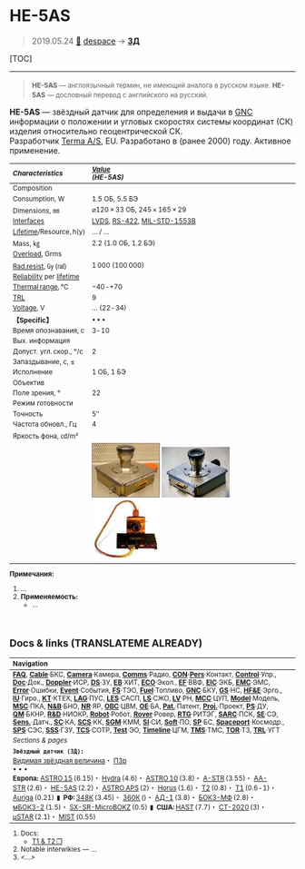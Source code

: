 # HE-5AS
> 2019.05.24 [🚀](../index/index.md) [despace](index.md) → **[ЗД](sensor.md)**

[TOC]

---

> <small>**HE-5AS** — англоязычный термин, не имеющий аналога в русском языке. **HE-5AS** — дословный перевод с английского на русский.</small>

**HE-5AS** — звёздный датчик для определения и выдачи в [GNC](gnc.md) информации о положении и угловых скоростях системы координат (СК) изделия относительно геоцентрической СК.  
Разработчик [Terma A/S](zz_terma.md), EU. Разработано в (ранее 2000) году. Активное применение.

<small>

|*Characteristics*|*[Value](si.md)<br> (HE-5AS)*|
|:--|:--|
|Composition| |
|Consumption, W|1.5 ОБ, 5.5 БЭ|
|Dimensions, ㎜|⌀120 × 33 ОБ, 245 × 165 × 29|
|[Interfaces](interface.md)|[LVDS](lvds.md), [RS-422](rs_xxx.md), [MIL-STD-1553B](mil_std_1553.md)|
|[Lifetime](lifetime.md)/Resource, h(y)|… / …|
|Mass, ㎏|2.2 (1.0 ОБ, 1.2 БЭ)|
|[Overload](vibration.md), Grms| |
|[Rad.resist](ion_rad.md), ㏉ (㎭)|1 000 (100 000)|
|[Reliability](qm.md) per [lifetime](lifetime.md)| |
|[Thermal range](tcs.md), ℃|−40 ‑ +70|
|[TRL](trl.md)|9|
|[Voltage](voltage.md), V|… (22 ‑ 34)|
|**【Specific】**|• • •|
|Время опознавания, с|3 ‑ 10|
|Вых. информация| |
|Допуст. угл. скор., °/с|2|
|Запаздывание, с, ≤| |
|Исполнение|1 ОБ, 1 БЭ|
|Объектив| |
|Поле зрения, °|22|
|Режим готовности| |
|Точность|5″|
|Частота обновл., Гц|4|
|Яркость фона, ㏅/m²| |
| |[![](f/sensor/h/he_5as_pic1_thumb.jpg)](f/sensor/h/he_5as_pic1.jpg) [![](f/sensor/h/he_5as_pic2_thumb.jpg)](f/sensor/h/he_5as_pic2.jpg) [![](f/sensor/h/he_5as_pic3_thumb.jpg)](f/sensor/h/he_5as_pic3.jpg)|

**Примечания:**

   1. …
   1. **Применяемость:**
      - …



<p style="page-break-after:always"> </p>

## Docs & links (TRANSLATEME ALREADY)
|Navigation|
|:--|
|**[FAQ](faq.md)**, **[Cable](cable.md)**·БКС, **[Camera](cam.md)**·Камера, **[Comms](comms.md)**·Радио, **[CON](contact.md)·[Pers](person.md)**·Контакт, **[Control](control.md)**·Упр., **[Doc](doc.md)**·Док., **[Doppler](doppler.md)**·ИСР, **[DS](ds.md)**·ЗУ, **[EB](eb.md)**·ХИТ, **[ECO](ecology.md)**·Экол., **[EF](ef.md)**·ВВФ, **[ElC](elc.md)**·ЭКБ, **[EMC](emc.md)**·ЭМС, **[Error](error.md)**·Ошибки, **[Event](event.md)**·События, **[FS](fs.md)**·ТЭО, **[Fuel](fuel.md)**·Топливо, **[GNC](gnc.md)**·БКУ, **[GS](scs.md)**·НС, **[HF&E](hfe.md)**·Эрго., **[IU](iu.md)**·Гиро., **[KT](kt.md)**·КТЕХ, **[LAG](lag.md)**·ПУC, **[LES](les.md)**·САСП, **[LS](ls.md)**·СЖО, **[LV](lv.md)**·РН, **[MCC](mcc.md)**·ЦУП, **[Model](model.md)**·Модель, **[MSC](sc.md)**·ПКА, **[N&B](nnb.md)**·БНО, **[NR](nr.md)**·ЯР, **[OBC](obc.md)**·ЦВМ, **[OE](oe.md)**·БА, **[Pat.](патент.md)**·Патент, **[Proj.](project.md)**·Проект, **[PS](ps.md)**·ДУ, **[QM](qm.md)**·БКНР, **[R&D](rnd.md)**·НИОКР, **[Robot](robotics.md)**·Робот, **[Rover](rover.md)**·Ровер, **[RTG](rtg.md)**·РИТЭГ, **[SARC](sarc.md)**·ПСК, **[SE](se.md)**·СЭ, **[Sens.](sensor.md)**·Датч., **[SC](sc.md)**·КА, **[SCS](scs.md)**·КК, **[SGM](sgm.md)**·КММ, **[SI](si.md)**·СИ, **[Soft](soft.md)**·ПО, **[SP](sp.md)**·БС, **[Spaceport](spaceport.md)**·Космодр., **[SPS](sps.md)**·СЭС, **[SSS](sss.md)**·ГЗУ, **[TCS](tcs.md)**·СОТР, **[Test](test.md)**·ЭО, **[Timeline](timeline.md)**·ЦГМ, **[TMS](tms.md)**·ТМС, **[TOR](tor.md)**·ТЗ, **[TRL](trl.md)**·УГТ|
|*Sections & pages*|
|**`Звёздный датчик (ЗД):`**<br> [Видимая звёздная величина](app_mag.md)・ [ПЗр](fov.md)<br>• • •<br> **Европа:** [ASTRO 15](astro_15.md) (6.15)・ [Hydra](hydra.md) (4.6)・ [ASTRO 10](astro_10.md) (3.8)・ [A-STR](a_str.md) (3.55)・ [AA-STR](aa_str.md) (2.6)・ [HE-5AS](he_5as.md) (2.2)・ [ASTRO APS](astro_aps.md) (2)・ [Horus](horus.md) (1.6)・ [T2](t2.md) (0.8)・ [T1](t1.md) (0.6 ‑ 1)・ [Auriga](auriga.md) (0.21)  ▮  **РФ:** [348К](348k.md) (3.45)・ [360К](360k.md) ()・ [АД-1](ad_1.md) (3.8)・ [БОКЗ-МФ](bokz_mf.md) (2.8)・ [мБОКЗ-2](мбокз_2.md) (1.5)・ [SX-SR-MicroBOKZ](sx_sr_microbokz.md) (0.5)  ▮  **США:** [HAST](hast.md) (7.7)・ [CT-2020](ct_2020.md) (3)・ [µSTAR](mustar.md) (2.1)・ [MIST](mist.md) (0.55) |

   1. Docs:
      - [T1 & T2 ❐](f/sensor/h/he_5as_star_tracker.pdf)
   1. Notable interwikies — …
   1. <…>

